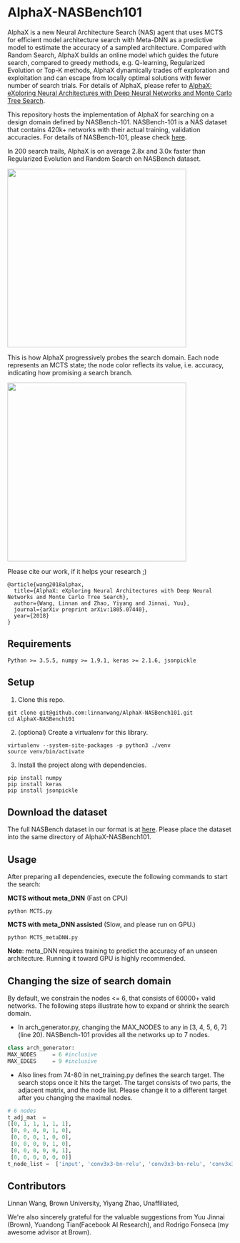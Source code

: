 # AlphaX-NASBench101
AlphaX is a new Neural Architecture Search (NAS) agent that uses MCTS for efficient model architecture search with Meta-DNN as a predictive model to estimate the accuracy of a sampled architecture. Compared with Random Search, AlphaX builds an online model which guides the future search, compared to greedy methods, e.g. Q-learning, Regularized Evolution or Top-K methods, AlphaX dynamically trades off exploration and exploitation and can escape from locally optimal solutions with fewer number of search trials. For details of AlphaX, please refer to [AlphaX: eXploring Neural Architectures with Deep Neural Networks and Monte Carlo Tree Search](https://arxiv.org/abs/1805.07440).

This repository hosts the implementation of AlphaX for searching on a design domain defined by NASBench-101. NASBench-101 is a NAS dataset that contains 420k+ networks with their actual training, validation accuracies. For details of NASBench-101, please check [here](https://github.com/google-research/nasbench).

In 200 search trails, AlphaX is on average 2.8x and 3.0x faster than Regularized Evolution and Random Search on NASBench dataset.

<img src='https://github.com/linnanwang/AlphaX-NASBench101/blob/master/mcts_speed_nasbench.png?raw=true' width="400">

This is how AlphaX progressively probes the search domain. Each node represents an MCTS state; the node color reflects its value, i.e. accuracy, indicating how promising a search branch.

<img src='https://github.com/linnanwang/AlphaX-NASBench101/blob/master/mcts_viz.png?raw=true' width="400">

Please cite our work, if it helps your research ;)
```
@article{wang2018alphax,
  title={AlphaX: eXploring Neural Architectures with Deep Neural Networks and Monte Carlo Tree Search},
  author={Wang, Linnan and Zhao, Yiyang and Jinnai, Yuu},
  journal={arXiv preprint arXiv:1805.07440},
  year={2018}
}
```

## Requirements
```
Python >= 3.5.5, numpy >= 1.9.1, keras >= 2.1.6, jsonpickle
```

## Setup

1.  Clone this repo.

```
git clone git@github.com:linnanwang/AlphaX-NASBench101.git
cd AlphaX-NASBench101
```

2. (optional) Create a virtualenv for this library.

```
virtualenv --system-site-packages -p python3 ./venv
source venv/bin/activate
```

3. Install the project along with dependencies.

```
pip install numpy
pip install keras
pip install jsonpickle
```

## Download the dataset

The full NASBench dataset in our format is at [here](https://drive.google.com/file/d/100xB4Mj7Hc5I0ljVPo7ATmC2kfhytHuN/view?usp=sharing). Please place the dataset into the same directory of AlphaX-NASBench101.

## Usage

After preparing all dependencies, execute the following commands to start the search:

**MCTS without meta_DNN** (Fast on CPU) 
```
python MCTS.py
```
**MCTS with meta_DNN assisted** (Slow, and please run on GPU.)
```
python MCTS_metaDNN.py
```

**Note**: meta_DNN requires training to predict the accuracy of an unseen architecture. Running it toward GPU is highly recommended.

## Changing the size of search domain
By default, we constrain the nodes <= 6, that consists of 60000+ valid networks. The following steps illustrate how to expand or shrink the search domain.

- In arch_generator.py, changing the MAX_NODES to any in [3, 4, 5, 6, 7] (line 20). NASBench-101 provides all the networks up to 7 nodes.
```python
class arch_generator:
MAX_NODES     = 6 #inclusive
MAX_EDGES     = 9 #inclusive
```
- Also lines from 74-80 in net_training.py defines the search target. The search stops once it hits the target. The target consists of two parts, the adjacent matrix, and the node list. Please change it to a different target after you changing the maximal nodes.
```python
# 6 nodes
t_adj_mat  = 
[[0, 1, 1, 1, 1, 1],
 [0, 0, 0, 0, 1, 0],
 [0, 0, 0, 1, 0, 0],
 [0, 0, 0, 0, 1, 0],
 [0, 0, 0, 0, 0, 1],
 [0, 0, 0, 0, 0, 0]]
t_node_list =  ['input', 'conv3x3-bn-relu', 'conv3x3-bn-relu', 'conv3x3-bn-relu', 'conv3x3-bn-relu', 'output']
```
## Contributors
Linnan Wang, Brown University,  Yiyang Zhao, Unaffiliated,

We're also sincerely grateful for the valuable suggestions from Yuu Jinnai (Brown), Yuandong Tian(Facebook AI Research), and Rodrigo Fonseca (my awesome advisor at Brown). 







